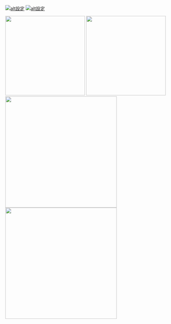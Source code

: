 [![alt設定](http://img.youtube.com/vi/cHaEJgn4HYc/0.jpg)](https://www.youtube.com/watch?v=cHaEJgn4HYc)
[![alt設定](http://img.youtube.com/vi/WoTY9BO8E5k/0.jpg)](https://www.youtube.com/watch?v=WoTY9BO8E5k)

<div width="100%">
  <img height=250 src="https://github.com/ebina4yaka/ebina4yaka/assets/55776479/b56f8ec7-1004-47f6-9f2a-524bd52c9077">
  <img height=250 src="https://github.com/ebina4yaka/ebina4yaka/assets/55776479/eb6040fe-d913-43a7-807c-e1546812267b">
</div>

<div width="100%">
  <img height=350 src="https://github-readme-stats.ebina4yaka.vercel.app/api?username=ebina4yaka&show_icons=true&theme=tokyonight&count_private=true&hide_border=true&locale=en&show=reviews,discussions_started,discussions_answered,prs_merged,prs_merged_percentage">
  <img height=350 src="https://github-readme-stats.ebina4yaka.vercel.app/api/top-langs/?username=ebina4yaka&theme=tokyonight&layout=pie&hide=css,plpgsql&hide_border=true&locale=en">
</div>
